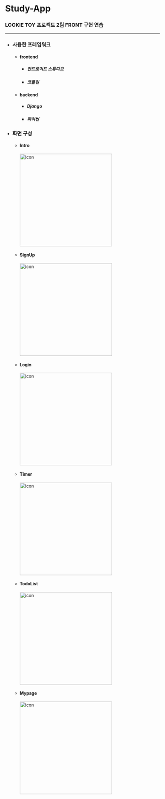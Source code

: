 # Study-App
### LOOKIE TOY 프로젝트 2팀 FRONT 구현 연습

---

* ### 사용한 프레임워크

  * #### frontend

    * ##### 안드로이드 스튜디오

    * ##### 코틀린

  * #### backend
    * ##### Django

    * ##### 파이썬

* ### 화면 구성

  * #### Intro

    <img src="https://github.com/hyunmin0317/Study-App/blob/master/github/image01.png?raw=true" alt="icon" width="300" />

  * #### SignUp

    <img src="https://github.com/hyunmin0317/Study-App/blob/master/github/image02.png?raw=true" alt="icon" width="300" />

  * #### Login

    <img src="https://github.com/hyunmin0317/Study-App/blob/master/github/image03.png?raw=true" alt="icon" width="300" />

  * #### Timer

    <img src="https://github.com/hyunmin0317/Study-App/blob/master/github/image04.png?raw=true" alt="icon" width="300" />

  * #### TodoList

    <img src="https://github.com/hyunmin0317/Study-App/blob/master/github/image05.png?raw=true" alt="icon" width="300" />

  * #### Mypage

    <img src="https://github.com/hyunmin0317/Study-App/blob/master/github/image06.png?raw=true" alt="icon" width="300" />

